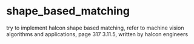 # shape_based_matching
try to implement halcon shape based matching, refer to machine vision algorithms and applications, page 317 3.11.5, written by halcon engineers
